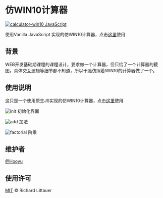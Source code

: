 # 仿WIN10计算器

[![calculator-win10 JavaScript](https://img.shields.io/badge/language-Vanilla%20JavaScript-green?style=flat-square)](https://github.com/ikozn/calculator)

使用Vanilla JavaScript 实现的仿WIN10计算器，点击[这里](https://blog.ikozn.com/calculator/)使用



## 背景

WEB开发基础期课程的课程设计，要求做一个计算器，但只给了一个计算器的截图，具体交互逻辑等细节都不知道，所以干脆仿照着WIN10的计算器做了一个。



## 使用说明
这只是一个使用原生JS实现的仿WIN10计算器，点击[这里](https://blog.ikozn.com/calculator/)使用

![init](https://i.loli.net/2020/07/02/I7DNuRx8E9zQsXG.png)
初始化界面





![add](https://i.loli.net/2020/07/02/n6j3ETCbmepWiPR.png)
加法

![factorial](https://i.loli.net/2020/07/02/1g36Rx8aPY2qnKp.png)
阶乘





## 维护者

[@Hooyu](https://github.com/ikozn)



## 使用许可

[MIT](LICENSE) © Richard Littauer